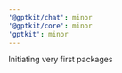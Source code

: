 ```yaml
---
'@gptkit/chat': minor
'@gptkit/core': minor
'gptkit': minor
---
```


Initiating very first packages
